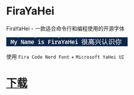 # FiraYaHei

FiraYaHei - 一款适合命令行和编程使用的开源字体

![](example.png)

使用 `Fira Code Nerd Font` + `Microsoft YaHei UI`

# [下载](https://github.com/sfc9982/FiraYaHei/releases)
